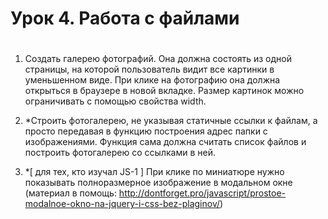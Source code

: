 # Урок 4. Работа с файлами
#
1. Создать галерею фотографий. Она должна состоять из одной страницы, на которой пользователь видит все картинки в уменьшенном виде. При клике на фотографию она должна открыться в браузере в новой вкладке. Размер картинок можно ограничивать с помощью свойства width.

2. *Строить фотогалерею, не указывая статичные ссылки к файлам, а просто передавая в функцию построения адрес папки с изображениями. Функция сама должна считать список файлов и построить фотогалерею со ссылками в ней.

3. *[ для тех, кто изучал JS-1 ] При клике по миниатюре нужно показывать полноразмерное изображение в модальном окне (материал в помощь: http://dontforget.pro/javascript/prostoe-modalnoe-okno-na-jquery-i-css-bez-plaginov/)
